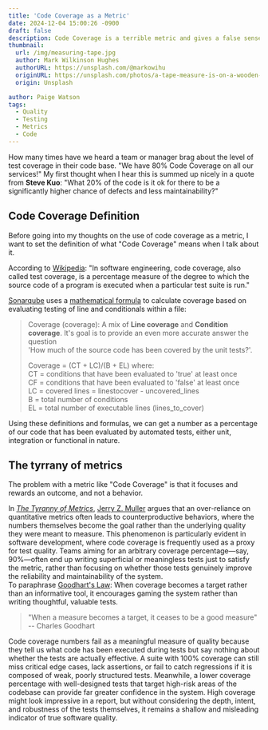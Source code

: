 ```yaml
---
title: 'Code Coverage as a Metric'
date: 2024-12-04 15:00:26 -0900
draft: false
description: Code Coverage is a terrible metric and gives a false sense of security.
thumbnail:
  url: /img/measuring-tape.jpg
  author: Mark Wilkinson Hughes
  authorURL: https://unsplash.com/@markowihu
  originURL: https://unsplash.com/photos/a-tape-measure-is-on-a-wooden-table-VdB1EHqEzX0
  origin: Unsplash

author: Paige Watson
tags:
  - Quality
  - Testing
  - Metrics
  - Code
---
```


How many times have we heard a team or manager brag about the level of test coverage in their code base.  "We have 80%
Code Coverage on all our services!"
My first thought when I hear this is summed up nicely in a quote from **Steve Kuo**: "What 20% of the code is it ok for
there to be a significantly higher chance of defects and less maintainability?"

## Code Coverage Definition

Before going into my thoughts on the use of code coverage as a metric, I want to set the definition of what "Code
Coverage" means when I talk about it.

According to [Wikipedia](https://en.wikipedia.org/wiki/Code_coverage):
"In software engineering, code coverage, also called test coverage, is a percentage measure of the degree to which the
source code of a program is executed when a particular test suite is run."

[Sonarqube](https://www.sonarsource.com/) uses
a [mathematical formula](https://docs.sonarsource.com/sonarqube-server/9.9/user-guide/metric-definitions/#tests) to
calculate coverage based on evaluating testing of line and conditionals within a file:
> Coverage (coverage): A mix of **Line coverage** and **Condition coverage**. It's goal is to provide an even more
> accurate answer the question  
> 'How much of the source code has been covered by the unit tests?'.
>
> Coverage = (CT + LC)/(B + EL) where:  
> CT = conditions that have been evaluated to 'true' at least once  
> CF = conditions that have been evaluated to 'false' at least once  
> LC = covered lines = linestocover - uncovered_lines  
> B = total number of conditions  
> EL = total number of executable lines (lines_to_cover)

Using these definitions and formulas, we can get a number as a percentage of our code that has been evaluated by
automated tests, either unit, integration or functional in nature.

## The tyrrany of metrics

The problem with a metric like "Code Coverage" is that it focuses and rewards an outcome, and not a behavior.

In
_[The Tyranny of Metrics](https://www.amazon.com/Tyranny-Metrics-Jerry-Z-Muller-ebook/dp/B07K458MZG)_, [Jerry Z. Muller](https://press.princeton.edu/our-authors/muller-jerry-z)
argues that an over-reliance on quantitative metrics often leads to counterproductive behaviors, where the numbers
themselves become the goal rather than the underlying quality they were meant to measure. This phenomenon is
particularly evident in software development, where code coverage is frequently used as a proxy for test quality.
Teams aiming for an arbitrary coverage percentage—say, 90%—often end up writing superficial or meaningless tests just to
satisfy the metric, rather than focusing on whether those tests genuinely improve the reliability and maintainability of
the system.  
To paraphrase [Goodhart's Law](https://en.wikipedia.org/wiki/Goodhart%27s_law): When coverage becomes a target rather than an informative tool, it encourages gaming the system rather than
writing thoughtful, valuable tests.

> "When a measure becomes a target, it ceases to be a good measure"  
> -- Charles Goodhart

Code coverage numbers fail as a meaningful measure of quality because they tell us what code has been executed during
tests but say nothing about whether the tests are actually effective. A suite with 100% coverage can still miss critical
edge cases, lack assertions, or fail to catch regressions if it is composed of weak, poorly structured tests. Meanwhile,
a lower coverage percentage with well-designed tests that target high-risk areas of the codebase can provide far greater
confidence in the system. High coverage might look impressive in a report, but without considering the depth, intent,
and robustness of the tests themselves, it remains a shallow and misleading indicator of true software quality.
